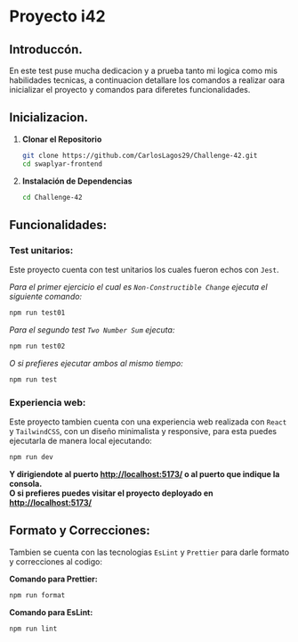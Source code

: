 # Proyecto i42

## Introduccón.

En este test puse mucha dedicacion y a prueba tanto mi logica como mis habilidades tecnicas, a continuacion detallare los comandos a realizar oara inicializar el proyecto y comandos para diferetes funcionalidades.

## Inicializacion.

1. **Clonar el Repositorio**

   ```bash
   git clone https://github.com/CarlosLagos29/Challenge-42.git
   cd swaplyar-frontend
   ```

2. **Instalación de Dependencias**

   ```bash
   cd Challenge-42
   ```

## Funcionalidades:

### Test unitarios:

Este proyecto cuenta con test unitarios los cuales fueron echos con `Jest`.

_Para el primer ejercicio el cual es `Non-Constructible Change` ejecuta el siguiente comando:_

```bash
npm run test01
```

_Para el segundo test `Two Number Sum` ejecuta:_

```bash
npm run test02
```

_O si prefieres ejecutar ambos al mismo tiempo:_

```bash
npm run test
```

### Experiencia web:

Este proyecto tambien cuenta con una experiencia web realizada con `React` y `TailwindCSS`, con un diseño minimalista y responsive, para esta puedes ejecutarla de manera local ejecutando:

```bash
npm run dev
```

**Y dirigiendote al puerto [http://localhost:5173/](http://localhost:5173/) o al puerto que indique la consola.**
<br/>
**O si prefieres puedes visitar el proyecto deployado en [http://localhost:5173/](http://localhost:5173/)**

## Formato y Correcciones:

Tambien se cuenta con las tecnologias `EsLint` y `Prettier` para darle formato y correcciones al codigo:

**Comando para Prettier:**
```bash
npm run format
```
**Comando para EsLint:**
```bash
npm run lint
```

